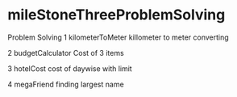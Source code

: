 # mileStoneThreeProblemSolving

Problem Solving
1  kilometerToMeter
    killometer to meter converting

2  budgetCalculator
    Cost of 3 items

3  hotelCost
    cost of daywise with limit

4  megaFriend
    finding largest name